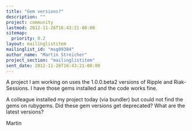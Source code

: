 ```yaml
---
title: "Gem versions?"
description: ""
project: community
lastmod: 2012-11-26T16:43:21-08:00
sitemap:
  priority: 0.2
layout: mailinglistitem
mailinglist_id: "msg09384"
author_name: "Martin Streicher"
project_section: "mailinglistitem"
sent_date: 2012-11-26T16:43:21-08:00
---
```


A project I am working on uses the 1.0.0.beta2 versions of Ripple and 
Riak-Sessions. I have those gems installed and the code works fine. 

A colleague installed my project today (via bundler) but could not find the 
gems on rubygems. Did these gem versions get deprecated? What are the latest 
versions?

Martin

